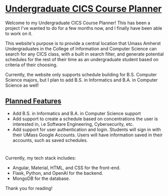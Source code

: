 # <u>Undergraduate CICS Course Planner</u>

Welcome to my Undergraduate CICS Course Planner! This has been a project I've wanted to do for a few months now, and I finally have been able to work on it.

This website's purpose is to provide a central location that Umass Amherst Undergraduates in the College of Information and Computer Science can search for any CICS class, with a built in search filter, and generate potential schedules for the rest of their time as an undergraduate student based on criteria of their choosing.

Currently, the website only supports schedule building for B.S. Computer Science majors, but I plan to add B.S. in Informatics and B.A. in Computer Science as well!

## <u>Planned Features</u>
- Add B.S. in Informatics and B.A. in Computer Science support
- Add support to create a schedule based on concentrations the user is interested in, i.e Software Engineering, Cybersecurity, etc.
- Add support for user authentication and login. Students will sign in with their UMass Google Accounts. Users will have information saved in their accounts, such as saved schedules.

# <u></u>

Currently, my tech stack includes:
- Angular, Material, HTML, and CSS for the front-end.
- Flask, Python, and OpenAI for the backend.
- MongoDB for the database.

Thank you for reading!
